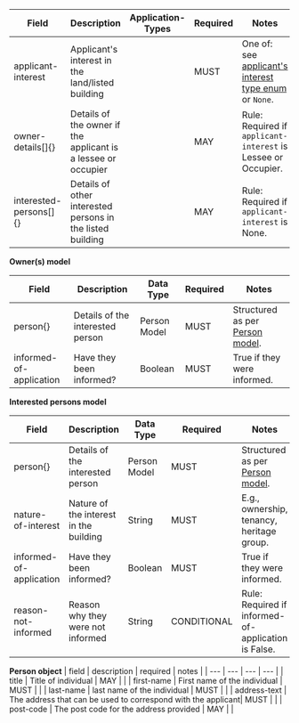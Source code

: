 Field | Description | Application-Types | Required | Notes
-- | -- | -- | -- | --
applicant-interest | Applicant's interest in the land/listed building |  | MUST | One of: see [applicant's interest type enum](https://github.com/digital-land/planning-application-data-specification/discussions/202) or `None`.
owner-details[]{} | Details of the owner if the applicant is a lessee or occupier |   | MAY | Rule: Required if `applicant-interest` is Lessee or Occupier.
interested-persons[]{} | Details of other interested persons in the listed building |   | MAY | Rule: Required if `applicant-interest` is None.

**Owner(s) model**

Field | Description | Data Type | Required | Notes
-- | -- | -- | -- | --
person{} | Details of the interested person | Person Model | MUST | Structured as per [Person model](https://github.com/digital-land/planning-application-data-specification/discussions/147).
informed-of-application | Have they been informed? | Boolean | MUST | True if they were informed.

**Interested persons model**

Field | Description | Data Type | Required | Notes
-- | -- | -- | -- | --
person{} | Details of the interested person | Person Model | MUST | Structured as per [Person model](https://github.com/digital-land/planning-application-data-specification/discussions/147).
nature-of-interest | Nature of the interest in the building | String | MUST | E.g., ownership, tenancy, heritage group.
informed-of-application | Have they been informed? | Boolean | MUST | True if they were informed.
reason-not-informed | Reason why they were not informed | String | CONDITIONAL | Rule: Required if informed-of-application is False.

**Person object**
| field | description | required | notes |
| --- | --- | --- | --- |
| title | Title of individual | MAY |  |
| first-name | First name of the individual | MUST |  |
| last-name | last name of the individual | MUST |  |
| address-text | The address that can be used to correspond with the applicant| MUST | |
| post-code | The post code for the address provided | MAY | |

